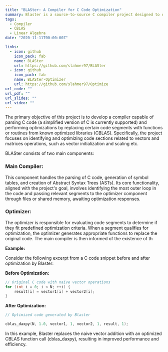 ```yaml
---
title: "BLASter: A Compiler for C Code Optimization"
summary: Blaster is a source-to-source C compiler project designed to optimize linear algebra operations within C code, enhancing performance and efficiency. By automatically identifying and replacing naive implementations of vector/matrix operations with optimized CBLAS function calls.
tags:
  - Compiler
  - CBLAS
  - Linear Algebra
date: "2020-11-11T00:00:00Z"

links:
  - icon: github
    icon_pack: fab
    name: BLASter
    url: https://github.com/slahmer97/BLASter
  - icon: github
    icon_pack: fab
    name: BLASter-Optimizer
    url: https://github.com/slahmer97/Optimize
url_code: ""
url_pdf: ""
url_slides: ""
url_video: ""
---
```


The primary objective of this project is to develop a compiler capable of parsing C code (a simplified version of C is currently supported) and performing optimizations by replacing certain code segments with functions or routines from known optimized libraries (CBLAS). Specifically, the project focuses on identifying and optimizing code sections related to vectors and matrices operations, such as vector initialization and scaling etc.

BLASter consists of two main components:

### Main Compiler:

This component handles the parsing of C code, generation of symbol tables, and creation of Abstract Syntax Trees (ASTs). Its core functionality, aligned with the project's goal, involves identifying the most outer loop in the code and passing relevant segments to the optimizer component through files or shared memory, awaiting optimization responses.

### Optimizer:

The optimizer is responsible for evaluating code segments to determine if they fit predefined optimization criteria. When a segment qualifies for optimization, the optimizer generates appropriate functions to replace the original code. The main compiler is then informed of the existence of th

**Example:**

Consider the following excerpt from a C code snippet before and after optimization by Blaster:

**Before Optimization:**

```c
// Original C code with naive vector operations
for (int i = 0; i < N; ++i) {
    result[i] = vector1[i] + vector2[i];
}
```

**After Optimization:**

```c
// Optimized code generated by Blaster

cblas_daxpy(N, 1.0, vector1, 1, vector2, 1, result, 1);
```

In this example, Blaster replaces the naive vector addition with an optimized CBLAS function call (cblas_daxpy), resulting in improved performance and efficiency.
